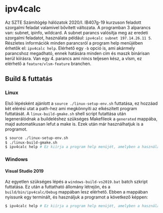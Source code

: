 # ipv4calc
Az SZTE Számítógép hálózatok 2020/I. IB407g-19 kurzuson feladott szorgalmi feladat valamivel bővített változata. A programban 3 alparancs van: subnet, ipinfo, wildcard. A subnet parancs valósítja meg az eredeti szorgalmi feladatot, használata például: `ipv4calc subnet 197.14.26.11 5`. Részletes információk minden parancsról a program help menüjében érhetők el: `ipv4calc help`. Elérhető egy `-b` opció is, ami akármely parancshoz megadható, ennek hatására minden cím és maszk binárisan kerül kiírásra. Van egy 4. parancs ami nincs teljesen kész, a vlsm, ez elérhető a `feature/vlsm-feature` branchen.
## Build & futtatás
### Linux
Első lépésként ajánlott a `source ./linux-setup-env.sh` futtatása, ez hozzáad két elérési utat a path-hez ami megkönnyíti az elkészített program futtatását. A `linux-build-gmake.sh` shell script futattása után legenerálódnak a buildeléshez szükséges Makefileok a `generated` mappába, majd automatikusan lefut a make is. Ezek után már használhatjuk is a programot.
```sh
$ source ./linux-setup-env.sh
$ ./linux-build-gmake.sh
$ ipv4calc help # Ez kiírja a program help menüjét, amelyben a használatához szükséges minden infó megtalálható
```
### Windows
#### Visual Studio 2019
Az egyetlen szükséges lépés a `windows-build-vs2019.bat` batch szkript futtatása. Ez után a futtatható állomány létrejön, és a `build/bin/ipv4calc/Debug` mappában lesz elérhető. Ebben a mappában nyissunk egy terminált, és használjuk a programot a következő képpen:
```sh
$ ipv4calc help # Ez kiírja a program help menüjét, amelyben a használatához szükséges minden infó megtalálható
```
